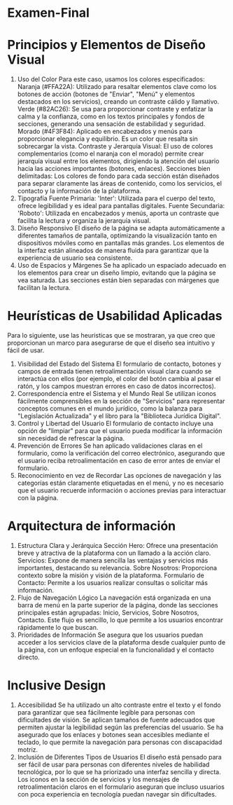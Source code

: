 # Examen-Final
# Principios y Elementos de Diseño Visual
1. Uso del Color
Para este caso, usamos los colores especificados:
Naranja (#FFA22A): Utilizado para resaltar elementos clave como los botones de acción (botones de "Enviar", "Menú" y elementos destacados en los servicios), creando un contraste cálido y llamativo.
Verde (#82AC26): Se usa para proporcionar contraste y enfatizar la calma y la confianza, como en los textos principales y fondos de secciones, generando una sensación de estabilidad y seguridad.
Morado (#4F3F84): Aplicado en encabezados y menús para proporcionar elegancia y equilibrio. Es un color que resalta sin sobrecargar la vista.
Contraste y Jerarquía Visual:
El uso de colores complementarios (como el naranja con el morado) permite crear jerarquía visual entre los elementos, dirigiendo la atención del usuario hacia las acciones importantes (botones, enlaces).
Secciones bien delimitadas: Los colores de fondo para cada sección están diseñados para separar claramente las áreas de contenido, como los servicios, el contacto y la información de la plataforma.
3. Tipografía
Fuente Primaria: 'Inter': Utilizada para el cuerpo del texto, ofrece legibilidad y es ideal para pantallas digitales.
Fuente Secundaria: 'Roboto': Utilizada en encabezados y menús, aporta un contraste que facilita la lectura y organiza la jerarquía visual.
4. Diseño Responsivo
El diseño de la página se adapta automáticamente a diferentes tamaños de pantalla, optimizando la visualización tanto en dispositivos móviles como en pantallas más grandes. Los elementos de la interfaz están alineados de manera fluida para garantizar que la experiencia de usuario sea consistente.
5. Uso de Espacios y Márgenes
Se ha aplicado un espaciado adecuado en los elementos para crear un diseño limpio, evitando que la página se vea saturada. Las secciones están bien separadas con márgenes que facilitan la lectura.
# Heurísticas de Usabilidad Aplicadas
Para lo siguiente, use las heuristicas que se mostraran, ya que creo que proporcionan un marco para asegurarse de que el diseño sea intuitivo y fácil de usar.
1. Visibilidad del Estado del Sistema
El formulario de contacto, botones y campos de entrada tienen retroalimentación visual clara cuando se interactúa con ellos (por ejemplo, el color del botón cambia al pasar el ratón, y los campos muestran errores en caso de datos incorrectos).
2. Correspondencia entre el Sistema y el Mundo Real
Se utilizan iconos fácilmente comprensibles en la sección de "Servicios" para representar conceptos comunes en el mundo jurídico, como la balanza para "Legislación Actualizada" y el libro para la "Biblioteca Jurídica Digital".
3. Control y Libertad del Usuario
El formulario de contacto incluye una opción de "limpiar" para que el usuario pueda modificar la información sin necesidad de refrescar la página.
4. Prevención de Errores
Se han aplicado validaciones claras en el formulario, como la verificación del correo electrónico, asegurando que el usuario reciba retroalimentación en caso de error antes de enviar el formulario.
5. Reconocimiento en vez de Recordar
Las opciones de navegación y las categorías están claramente etiquetadas en el menú, y no es necesario que el usuario recuerde información o acciones previas para interactuar con la página.
# Arquitectura de información
1. Estructura Clara y Jerárquica
Sección Hero: Ofrece una presentación breve y atractiva de la plataforma con un llamado a la acción claro.
Servicios: Expone de manera sencilla las ventajas y servicios más importantes, destacando su relevancia.
Sobre Nosotros: Proporciona contexto sobre la misión y visión de la plataforma.
Formulario de Contacto: Permite a los usuarios realizar consultas o solicitar más información.
2. Flujo de Navegación Lógico
La navegación está organizada en una barra de menú en la parte superior de la página, donde las secciones principales están agrupadas: Inicio, Servicios, Sobre Nosotros, Contacto. Este flujo es sencillo, lo que permite a los usuarios encontrar rápidamente lo que buscan.
3. Prioridades de Información
Se asegura que los usuarios puedan acceder a los servicios clave de la plataforma desde cualquier punto de la página, con un enfoque especial en la funcionalidad y el contacto directo.
# Inclusive Design
1. Accesibilidad
Se ha utilizado un alto contraste entre el texto y el fondo para garantizar que sea fácilmente legible para personas con dificultades de visión.
Se aplican tamaños de fuente adecuados que permiten ajustar la legibilidad según las preferencias del usuario.
Se ha asegurado que los enlaces y botones sean accesibles mediante el teclado, lo que permite la navegación para personas con discapacidad motriz.
2. Inclusión de Diferentes Tipos de Usuarios
El diseño está pensado para ser fácil de usar para personas con diferentes niveles de habilidad tecnológica, por lo que se ha priorizado una interfaz sencilla y directa.
Los iconos en la sección de servicios y los mensajes de retroalimentación claros en el formulario aseguran que incluso usuarios con poca experiencia en tecnología puedan navegar sin dificultades.
